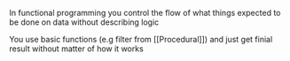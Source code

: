 In functional programming you control the flow of what things expected to be done on data without describing logic

You use basic functions (e.g filter from [[Procedural]]) and just get finial result without matter of how it works